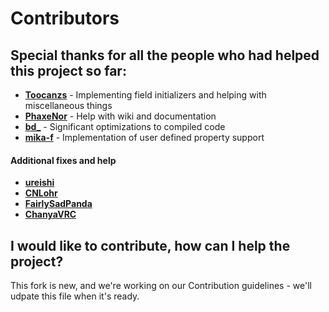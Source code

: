 # Contributors

## Special thanks for all the people who had helped this project so far:

* [**Toocanzs**](https://github.com/Toocanzs) - Implementing field initializers and helping with miscellaneous things
* [**PhaxeNor**](https://github.com/PhaxeNor) - Help with wiki and documentation
* [**bd_**](https://github.com/bdunderscore) - Significant optimizations to compiled code
* [**mika-f**](https://github.com/mika-f/) - Implementation of user defined property support
#### Additional fixes and help
* [**ureishi**](https://github.com/ureishi)
* [**CNLohr**](https://github.com/cnlohr)
* [**FairlySadPanda**](https://github.com/FairlySadPanda)
* [**ChanyaVRC**](https://github.com/ChanyaVRC)

## I would like to contribute, how can I help the project?

This fork is new, and we're working on our Contribution guidelines - we'll udpate this file when it's ready.

